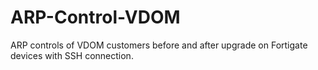 # ARP-Control-VDOM
ARP controls of VDOM customers before and after upgrade on Fortigate devices with SSH connection.
